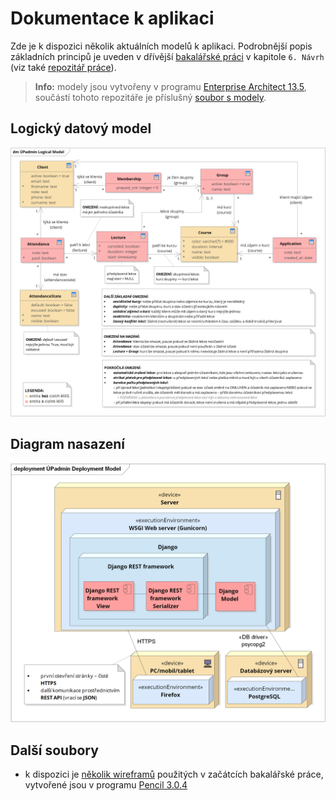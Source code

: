 # Dokumentace k aplikaci

Zde je k dispozici několik aktuálních modelů k aplikaci. Podrobnější popis základních principů je
uveden v dřívější [bakalářské práci](https://github.com/rodlukas/bachelors-thesis/raw/master/BP.pdf)
v kapitole `6. Návrh` (viz také [repozitář práce](https://github.com/rodlukas/bachelors-thesis)).

> **Info:** modely jsou vytvořeny v programu
> [Enterprise Architect 13.5](https://sparxsystems.com/products/ea/13.5/index.html), součástí tohoto
> repozitáře je příslušný [soubor s modely](EA-models.EAP).

## Logický datový model

[![logický datový model](images/logical-model.png)](https://raw.githubusercontent.com/rodlukas/UP-admin/master/docs/images/logical-model.png)

## Diagram nasazení

[![diagram nasazení](images/deployment-model.png)](https://raw.githubusercontent.com/rodlukas/UP-admin/master/docs/images/deployment-model.png)

## Další soubory

-   k dispozici je [několik wireframů](wireframes.epgz) použitých v začátcích bakalářské práce,
    vytvořené jsou v programu [Pencil 3.0.4](https://pencil.evolus.vn/)
